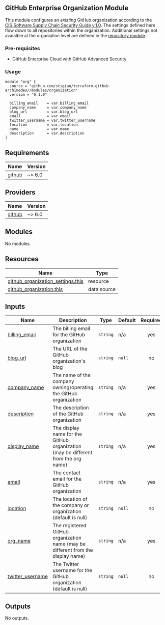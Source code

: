 ## GitHub Enterprise Organization Module

This module configures an _existing_ GitHub organization according to the [CIS Software Supply Chain Security Guide v.1.0](https://github.com/aquasecurity/chain-bench/blob/main/docs/CIS-Software-Supply-Chain-Security-Guide-v1.0.pdf). The settings defined here flow down to all repositories within the organization. Additional settings not avaialble at the organiation level are defined in the [repository module](../repository/README.md).

### Pre-requisites

- GitHub Enterprise Cloud with GitHub Advanced Security

### Usage

```hcl
module "org" {
  source = "github.com/stigian/terraform-github-archimedes//modules/organization"
  version = "0.1.0"

  billing_email    = var.billing_email
  company_name     = var.company_name
  blog_url         = var.blog_url
  email            = var.email
  twitter_username = var.twitter_username
  location         = var.location
  name             = var.name
  description      = var.description
}
```

<!-- BEGIN_TF_DOCS -->
## Requirements

| Name | Version |
|------|---------|
| <a name="requirement_github"></a> [github](#requirement\_github) | ~> 6.0 |

## Providers

| Name | Version |
|------|---------|
| <a name="provider_github"></a> [github](#provider\_github) | ~> 6.0 |

## Modules

No modules.

## Resources

| Name | Type |
|------|------|
| [github_organization_settings.this](https://registry.terraform.io/providers/integrations/github/latest/docs/resources/organization_settings) | resource |
| [github_organization.this](https://registry.terraform.io/providers/integrations/github/latest/docs/data-sources/organization) | data source |

## Inputs

| Name | Description | Type | Default | Required |
|------|-------------|------|---------|:--------:|
| <a name="input_billing_email"></a> [billing\_email](#input\_billing\_email) | The billing email for the GitHub organization | `string` | n/a | yes |
| <a name="input_blog_url"></a> [blog\_url](#input\_blog\_url) | The URL of the GitHub organization's blog | `string` | `null` | no |
| <a name="input_company_name"></a> [company\_name](#input\_company\_name) | The name of the company owning/operating the GitHub organization | `string` | n/a | yes |
| <a name="input_description"></a> [description](#input\_description) | The description of the GitHub organization | `string` | n/a | yes |
| <a name="input_display_name"></a> [display\_name](#input\_display\_name) | The display name for the GitHub organization (may be different from the org name) | `string` | n/a | yes |
| <a name="input_email"></a> [email](#input\_email) | The contact email for the GitHub organization | `string` | n/a | yes |
| <a name="input_location"></a> [location](#input\_location) | The location of the company or organization (default is null) | `string` | `null` | no |
| <a name="input_org_name"></a> [org\_name](#input\_org\_name) | The registered GitHub organization name (may be different from the display name) | `string` | n/a | yes |
| <a name="input_twitter_username"></a> [twitter\_username](#input\_twitter\_username) | The Twitter username for the GitHub organization (default is null) | `string` | `null` | no |

## Outputs

No outputs.
<!-- END_TF_DOCS -->
